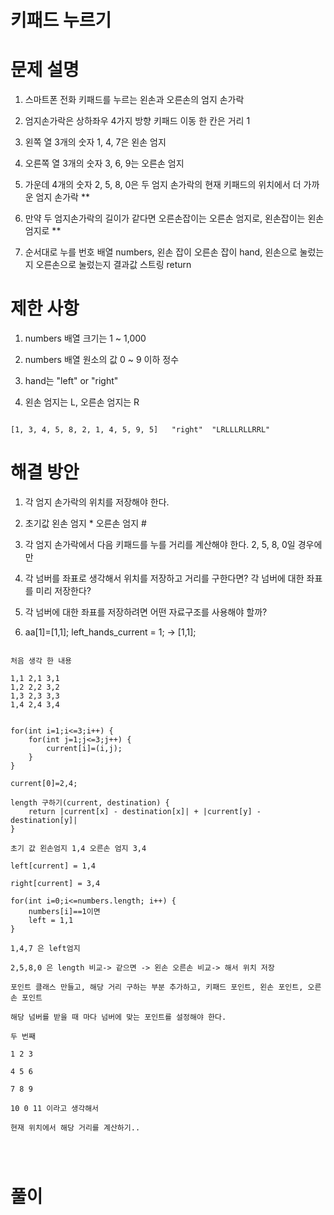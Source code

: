# 키패드 누르기

# 문제 설명

1. 스마트폰 전화 키패드를 누르는 왼손과 오른손의 엄지 손가락

2. 엄지손가락은 상하좌우 4가지 방향 키패드 이동 한 칸은 거리 1

3. 왼쪽 열 3개의 숫자 1, 4, 7은 왼손 엄지

4. 오른쪽 열 3개의 숫자 3, 6, 9는 오른손 엄지

5. 가운데 4개의 숫자 2, 5, 8, 0은 두 엄지 손가락의 현재 키패드의 위치에서 더 가까운 엄지 손가락 **

6. 만약 두 엄지손가락의 길이가 같다면 오른손잡이는 오른손 엄지로, 왼손잡이는 왼손 엄지로 **

7. 순서대로 누를 번호 배열 numbers, 왼손 잡이 오른손 잡이 hand, 왼손으로 눌렀는지 오른손으로 눌렀는지 결과값 스트링 return 

# 제한 사항

1. numbers 배열 크기는 1 ~ 1,000

2. numbers 배열 원소의 값 0 ~ 9 이하 정수

3. hand는 "left" or "right"

4. 왼손 엄지는 L, 오른손 엄지는 R


```

[1, 3, 4, 5, 8, 2, 1, 4, 5, 9, 5]	"right"	 "LRLLLRLLRRL"

```

# 해결 방안

1. 각 엄지 손가락의 위치를 저장해야 한다.

2. 초기값 왼손 엄지 * 오른손 엄지 #

2. 각 엄지 손가락에서 다음 키패드를 누를 거리를 계산해야 한다. 2, 5, 8, 0일 경우에만

3. 각 넘버를 좌표로 생각해서 위치를 저장하고 거리를 구한다면? 각 넘버에 대한 좌표를 미리 저장한다?

4. 각 넘버에 대한 좌표를 저장하려면 어떤 자료구조를 사용해야 할까?

5. aa[1]=[1,1]; left_hands_current = 1; -> [1,1];

```

처음 생각 한 내용

1,1 2,1 3,1
1,2 2,2 3,2
1,3 2,3 3,3
1,4 2,4 3,4


for(int i=1;i<=3;i++) {
    for(int j=1;j<=3;j++) {
        current[i]=(i,j);
    }
}

current[0]=2,4;

length 구하기(current, destination) {
    return |current[x] - destination[x]| + |current[y] - destination[y]| 
}

초기 값 왼손엄지 1,4 오른손 엄지 3,4

left[current] = 1,4 

right[current] = 3,4

for(int i=0;i<=numbers.length; i++) {
    numbers[i]==1이면
    left = 1,1
}

1,4,7 은 left엄지

2,5,8,0 은 length 비교-> 같으면 -> 왼손 오른손 비교-> 해서 위치 저장

포인트 클래스 만들고, 해당 거리 구하는 부분 추가하고, 키패드 포인트, 왼손 포인트, 오른손 포인트 

해당 넘버를 받을 때 마다 넘버에 맞는 포인트를 설정해야 한다.

두 번째

1 2 3

4 5 6

7 8 9

10 0 11 이라고 생각해서

현재 위치에서 해당 거리를 계산하기..




```



# 풀이